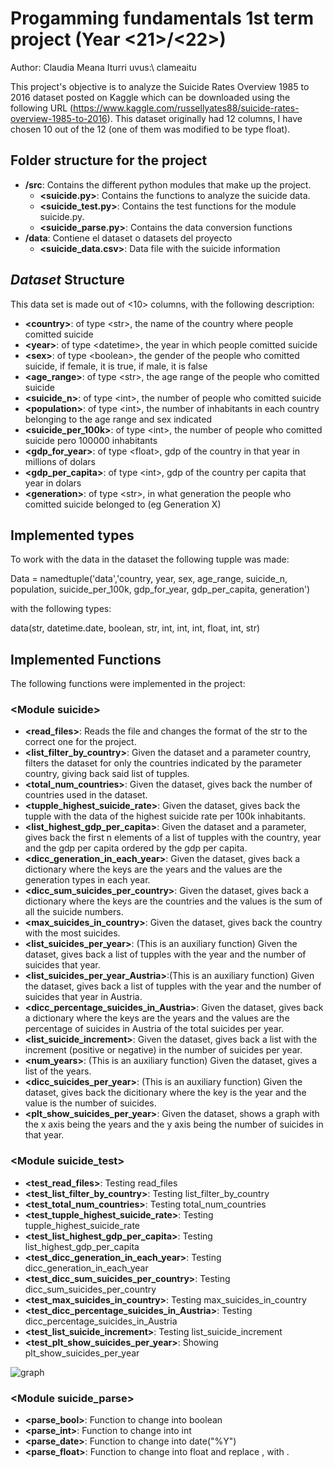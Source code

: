 # Progamming fundamentals 1st term project (Year  \<21\>/\<22\>)
Author: Claudia Meana Iturri   uvus:\ clameaitu

This project's objective is to analyze the Suicide Rates Overview 1985 to 2016 dataset posted on Kaggle which can be downloaded using the following URL (https://www.kaggle.com/russellyates88/suicide-rates-overview-1985-to-2016). This dataset originally had 12 columns, I have chosen 10 out of the 12 (one of them was modified to be type float).

## Folder structure for the project

* **/src**: Contains the different python modules that make up the project.
  * **\<suicide.py\>**: Contains the functions to analyze the suicide data.
  * **\<suicide_test.py\>**: Contains the test functions for the module suicide.py.
  * **\<suicide_parse.py\>**: Contains the data conversion functions
* **/data**: Contiene el dataset o datasets del proyecto
    * **\<suicide_data.csv\>**: Data file with the suicide information
    
## *Dataset* Structure

This data set is made out of  \<10\> columns, with the following description:

* **\<country>**: of type \<str\>, the name of the country where people comitted suicide
* **\<year>**: of type \<datetime\>, the year in which people comitted suicide
* **\<sex>**: of type \<boolean\>, the gender of the people who comitted suicide, if female, it is true, if male, it is false
* **\<age_range>**: of type \<str\>,  the age range of the people who comitted suicide
* **\<suicide_n>**: of type \<int\>, the number of people who comitted suicide
* **\<population>**: of type \<int\>, the number of inhabitants in each country belonging to the age range and sex indicated
* **\<suicide_per_100k>**: of type \<int\>, the number of people who comitted suicide pero 100000 inhabitants 
* **\<gdp_for_year>**: of type \<float\>, gdp of the country in that year in millions of dolars
* **\<gdp_per_capita>**: of type \<int\>, gdp of the country per capita that year in dolars
* **\<generation>**: of type \<str\>, in what generation the people who comitted suicide belonged to (eg Generation X)


## Implemented types

To work with the data in the dataset the following tupple was made:

Data = namedtuple('data','country, year, sex, age_range, suicide_n, population, suicide_per_100k, gdp_for_year, gdp_per_capita, generation')

with the following types:

data(str, datetime.date, boolean, str, int, int, int, float, int, str)

## Implemented Functions
The following functions were implemented in the project:

### \<Module suicide\>

* **<read_files>**: Reads the file and changes the format of the str to the correct one for the project.
* **<list_filter_by_country>**: Given the dataset and a parameter country, filters the dataset for only the countries indicated by the parameter country, giving back said list of tupples.
* **<total_num_countries>**: Given the dataset, gives back the number of countries used in the dataset.
* **<tupple_highest_suicide_rate>**: Given the dataset, gives back the tupple with the data of the highest suicide rate per 100k inhabitants.
* **<list_highest_gdp_per_capita>**: Given the dataset and a parameter, gives back the first n elements of a list of tupples with the country, year and the gdp per capita ordered by the gdp per capita.
* **<dicc_generation_in_each_year>**: Given the dataset, gives back a dictionary where the keys are the years and the values are the generation types in each year.
* **<dicc_sum_suicides_per_country>**: Given the dataset, gives back a dictionary where the keys are the countries and the values is the sum of all the suicide numbers.
* **<max_suicides_in_country>**: Given the dataset, gives back the country with the most suicides.
* **<list_suicides_per_year>**: (This is an auxiliary function) Given the dataset, gives back a list of tupples with the year and the number of suicides that year.
* **<list_suicides_per_year_Austria>**:(This is an auxiliary function) Given the dataset, gives back a list of tupples with the year and the number of suicides that year in Austria.
* **<dicc_percentage_suicides_in_Austria>**: Given the dataset, gives back a dictionary where the keys are the years and the values are the percentage of suicides in Austria of the total suicides per year.
* **<list_suicide_increment>**: Given the dataset, gives back a list with the increment (positive or negative) in the number of suicides per year.
* **<num_years>**: (This is an auxiliary function) Given the dataset, gives a list of the years.
* **<dicc_suicides_per_year>**: (This is an auxiliary function) Given the dataset, gives back the dicitionary where the key is the year and the value is the number of suicides.
* **<plt_show_suicides_per_year>**: Given the dataset, shows a graph with the x axis being the years and the y axis being the number of suicides in that year.


### \<Module suicide_test\>

* **<test_read_files>**: Testing read_files
* **<test_list_filter_by_country>**: Testing list_filter_by_country
* **<test_total_num_countries>**: Testing total_num_countries
* **<test_tupple_highest_suicide_rate>**: Testing tupple_highest_suicide_rate
* **<test_list_highest_gdp_per_capita>**: Testing list_highest_gdp_per_capita
* **<test_dicc_generation_in_each_year>**: Testing dicc_generation_in_each_year
* **<test_dicc_sum_suicides_per_country>**: Testing dicc_sum_suicides_per_country
* **<test_max_suicides_in_country>**: Testing max_suicides_in_country
* **<test_dicc_percentage_suicides_in_Austria>**: Testing dicc_percentage_suicides_in_Austria
* **<test_list_suicide_increment>**: Testing list_suicide_increment
* **<test_plt_show_suicides_per_year>**: Showing plt_show_suicides_per_year

![graph](https://user-images.githubusercontent.com/93334287/147994301-a6fc4d47-6def-45f8-a4ae-ba54953027bc.png)

### \<Module suicide_parse\>

* **<parse_bool>**: Function to change into boolean
* **<parse_int>**: Function to change into int
* **<parse_date>**: Function to change into date("%Y")
* **<parse_float>**: Function to change into float and replace , with .
